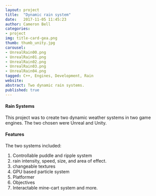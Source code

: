 ```yaml
---
layout: project
title:  "Dynamic rain system"
date:   2017-11-05 11:45:23
author: Cameron Bell
categories:
- project
img: title-card-gea.png
thumb: thumb_unity.jpg
carousel:
- UnrealRain00.png
- UnrealRain01.png
- UnrealRain02.png
- UnrealRain03.png
- UnrealRain04.png
tagged: C++, Engines, Development, Rain
website:
abstract: Two dynamic rain systems.
published: true
---
```

#### Rain Systems
This project was to create two dynamic weather systems in two game engines. The two chosen were Unreal and Unity.
#### Features
The two systems included:
1. Controllable puddle and ripple system
2. rain intensity, speed, size, and area of effect.
3. changeable textures
4. GPU based particle system 
5. Platformer
6. Objectives
7. Interactable mine-cart system 
and more.


